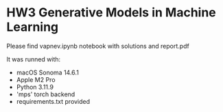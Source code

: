 # HW3 Generative Models in Machine Learning

Please find vapnev.ipynb notebook with solutions and report.pdf

It was runned with:

- macOS Sonoma 14.6.1
- Apple M2 Pro
- Python 3.11.9
- 'mps' torch backend
- requirements.txt provided
